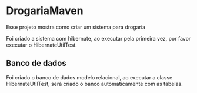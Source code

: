# DrogariaMaven
Esse projeto mostra como criar um sistema para drogaria

Foi criado a sistema com hibernate, ao executar pela primeira vez, por favor executar o HibernateUtilTest.

<h2>Banco de dados</h2>

Foi criado o banco de dados modelo relacional, ao executar a classe
HibernateUtilTest, será criado o banco automaticamente com as tabelas.


